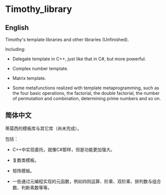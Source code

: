 # Timothy_library

## English

Timothy's template libraries and other libraries (Unfinished).  

Including:  

+ Delegate template in C++, just like that in C#, but more powerful.

+ Complex number template.  

+ Matrix template.  

+ Some metafunctions realized with template metaprogramming, such as the four basic operations, the factorial, the double factorial, the number of permutation and combination, determining prime numbers and so on.  

## 简体中文

蒂莫西的模板库与其它库（尚未完成）。  

包括：  

+ C++中实现委托，就像C#那样，但是功能更加强大。  

+ 复数类模板。  

+ 矩阵模板。  

+ 一些通过元编程实现的元函数，例如四则运算、阶乘、双阶乘、排列数与组合数、判断素数等等。
